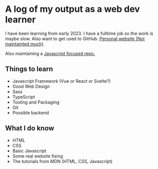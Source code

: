 # A log of my output as a web dev learner

I have been learning from early 2023. I have a fulltime job so the work is maybe slow. Also want to get used to GitHub.
[Personal website (Not maintainted much)](https://s0ny.neocities.org/)

Also maintaining a [Javascript focused repo.](https://github.com/ans0ny/javascriptplayground)
## Things to learn

* Javascript Framework (Vue or React or Svelte?)
* Good Web Design
* Sass
* TypeScript
* Tooling and Packaging
* Git
* Possible backend

## What I do know

* HTML
* CSS
* Basic Javascript
* Some real website fixing
* The tutorials from MDN (HTML, CSS, Javascript)
